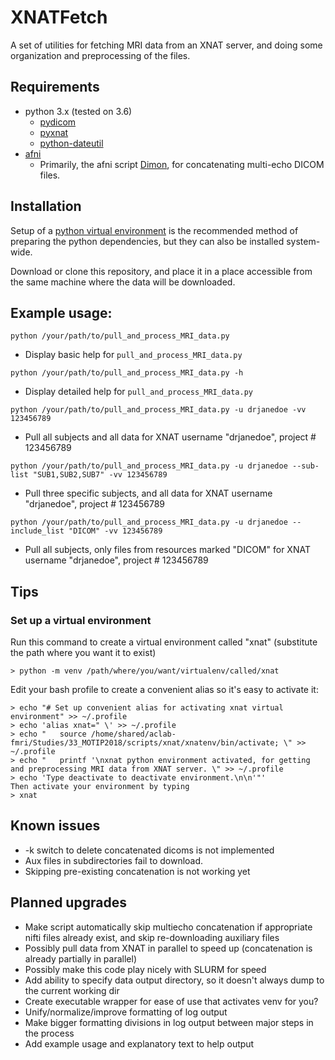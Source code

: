 # XNATFetch
A set of utilities for fetching MRI data from an XNAT server, and doing some organization and preprocessing of the files.

## Requirements
* python 3.x (tested on 3.6)
    * [pydicom](https://pypi.org/project/pydicom/)
    * [pyxnat](https://pypi.org/project/pyxnat/)
    * [python-dateutil](https://pypi.org/project/python-dateutil/)
* [afni](https://afni.nimh.nih.gov/)
    * Primarily, the afni script [Dimon](https://afni.nimh.nih.gov/pub/dist/doc/program_help/Dimon.html), for concatenating multi-echo DICOM files.

## Installation
Setup of a [python virtual environment](https://docs.python.org/3/tutorial/venv.html) is the recommended method of preparing the python dependencies, but they can also be installed system-wide.

Download or clone this repository, and place it in a place accessible from the same machine where the data will be downloaded.

## Example usage:
`python /your/path/to/pull_and_process_MRI_data.py`
* Display basic help for `pull_and_process_MRI_data.py`

`python /your/path/to/pull_and_process_MRI_data.py -h`
* Display detailed help for `pull_and_process_MRI_data.py`

`python /your/path/to/pull_and_process_MRI_data.py -u drjanedoe -vv 123456789`
* Pull all subjects and all data for XNAT username "drjanedoe", project # 123456789

`python /your/path/to/pull_and_process_MRI_data.py -u drjanedoe --sub-list "SUB1,SUB2,SUB7" -vv 123456789`
* Pull three specific subjects, and all data for XNAT username "drjanedoe", project # 123456789

`python /your/path/to/pull_and_process_MRI_data.py -u drjanedoe --include_list "DICOM" -vv 123456789`
* Pull all subjects, only files from resources marked "DICOM" for XNAT username "drjanedoe", project # 123456789

## Tips
### Set up a virtual environment
Run this command to create a virtual environment called "xnat" (substitute the path where you want it to exist)
```
> python -m venv /path/where/you/want/virtualenv/called/xnat
```
Edit your bash profile to create a convenient alias so it's easy to activate it:
```
> echo "# Set up convenient alias for activating xnat virtual environment" >> ~/.profile
> echo 'alias xnat=" \' >> ~/.profile
> echo "   source /home/shared/aclab-fmri/Studies/33_MOTIP2018/scripts/xnat/xnatenv/bin/activate; \" >> ~/.profile
> echo "   printf '\nxnat python environment activated, for getting and preprocessing MRI data from XNAT server. \" >> ~/.profile
> echo 'Type deactivate to deactivate environment.\n\n'"'
Then activate your environment by typing
> xnat
```
## Known issues
* -k switch to delete concatenated dicoms is not implemented
* Aux files in subdirectories fail to download.
* Skipping pre-existing concatenation is not working yet

## Planned upgrades
* Make script automatically skip multiecho concatenation if appropriate nifti files already exist, and skip re-downloading auxiliary files
* Possibly pull data from XNAT in parallel to speed up (concatenation is already partially in parallel)
* Possibly make this code play nicely with SLURM for speed
* Add ability to specify data output directory, so it doesn't always dump to the current working dir
* Create executable wrapper for ease of use that activates venv for you?
* Unify/normalize/improve formatting of log output
* Make bigger formatting divisions in log output between major steps in the process
* Add example usage and explanatory text to help output
